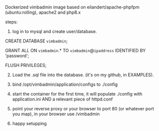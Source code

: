 Dockerized vimbadmin image based on eilandert/apache-phpfpm (ubuntu:rolling), apache2 and php8.x

steps:

1. log in to mysql and create user/database.

CREATE DATABASE `vimbadmin`;

GRANT ALL ON `vimbadmin`.\* TO `vimbadmin`@`ipaddress` IDENTIFIED BY 'password';

FLUSH PRIVILEGES;

2. Load the .sql file into the database. (it's on my github, in EXAMPLES).

3. bind /opt/vimbadmin/application/configs to ./config

4. start the container for the first time, it will populate ./config with application.ini AND a relevant piece of httpd.conf

5. point your reverse proxy or your browser to port 80 (or whatever port you map), in your browser use /vimbadmin

6. happy setupping
